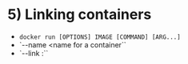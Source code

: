 # 5) Linking containers


* `docker run [OPTIONS] IMAGE [COMMAND] [ARG...]`
* `--name <name for a container``
* `--link <container name>:<alias>``